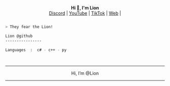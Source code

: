 <p align='center'>
  <b>Hi 👋, I'm Lion</b><br>
  <a href="https://discord.gg/stoppados">Discord</a> |
  <a href="https://www.youtube.com/channel/UCmxl6u47AZmJC1x7RC_JdCw">YouTube</a> |
  <a href="https://www.tiktok.com/@lionfivem">TikTok</a> |
   <a href="https://fir3.cc/lion7">Web</a> |



```bash

> They fear the Lion!

Lion @github
----------------

Languages  :  c# - c++ - py

  
```



------------												
 <p align="center"> Hi, I’m @Lion

-----------------

<!---
Slash Web/Lion Web is a ✨ special ✨ repository because its `README.md` (this file) appears on your GitHub profile.
You can click the Preview link to take a look at your changes.
--->

